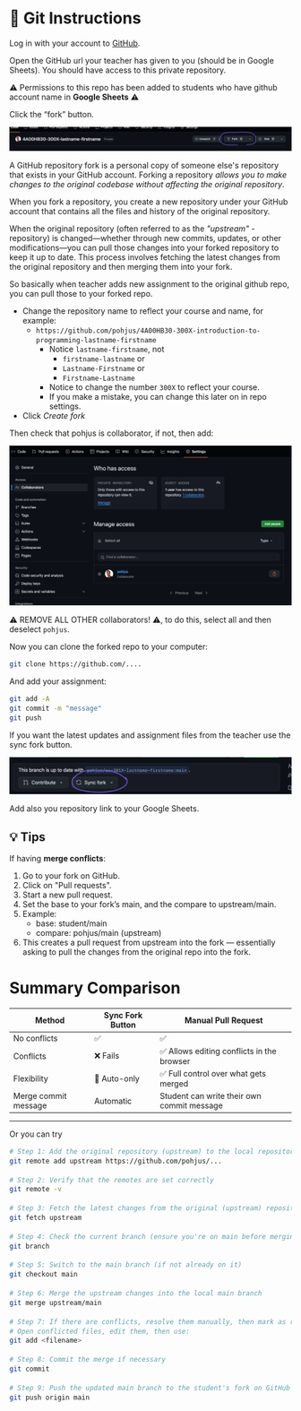 # 📂 Git Instructions

Log in with your account to [GitHub](http://github.com).

Open the GitHub url your teacher has given to you (should be in Google Sheets). You should have access to this private repository.

⚠️ Permissions to this repo has been added to students who have github account name in **Google Sheets** ⚠️

Click the “fork” button.

![](images/fork.png)

A GitHub repository fork is a personal copy of someone else's repository that exists in your GitHub account. Forking a repository _allows you to make changes to the original codebase without affecting the original repository_.

When you fork a repository, you create a new repository under your GitHub account that contains all the files and history of the original repository.

When the original repository (often referred to as the _"upstream"_ -repository) is changed—whether through new commits, updates, or other modifications—you can pull those changes into your forked repository to keep it up to date. This process involves fetching the latest changes from the original repository and then merging them into your fork.

So basically when teacher adds new assignment to the original github repo, you can pull those to your forked repo.

- Change the repository name to reflect your course and name, for example:
  - `https://github.com/pohjus/4A00HB30-300X-introduction-to-programming-lastname-firstname`
    - Notice `lastname-firstname`, not
      - `firstname-lastname` or
      - `Lastname-Firstname` or
      - `Firstname-Lastname`
    - Notice to change the number `300X` to reflect your course.
    - If you make a mistake, you can change this later on in repo settings.
- Click _Create fork_

Then check that pohjus is collaborator, if not, then add:

![](images/collaborator.png)

⚠️ REMOVE ALL OTHER collaborators! ⚠️, to do this, select all and then deselect `pohjus`.

Now you can clone the forked repo to your computer:

```sh
git clone https://github.com/....
```

And add your assignment:

```sh
git add -A
git commit -m "message"
git push
```

If you want the latest updates and assignment files from the teacher use the sync fork button.

![](images/sync-fork.png)

Add also you repository link to your Google Sheets.

## 💡 Tips

If having **merge conflicts**:

1. Go to your fork on GitHub.
2. Click on "Pull requests".
3. Start a new pull request.
4. Set the base to your fork’s main, and the compare to upstream/main.
5. Example:
   - base: student/main
   - compare: pohjus/main (upstream)
6. This creates a pull request from upstream into the fork — essentially asking to pull the changes from the original repo into the fork.

# Summary Comparison

| Method               | Sync Fork Button | Manual Pull Request                        |
| -------------------- | ---------------- | ------------------------------------------ |
| No conflicts         | ✅               | ✅                                         |
| Conflicts            | ❌ Fails         | ✅ Allows editing conflicts in the browser |
| Flexibility          | 🚫 Auto-only     | ✅ Full control over what gets merged      |
| Merge commit message | Automatic        | Student can write their own commit message |

---

Or you can try

```sh
# Step 1: Add the original repository (upstream) to the local repository (only needed once)
git remote add upstream https://github.com/pohjus/...

# Step 2: Verify that the remotes are set correctly
git remote -v

# Step 3: Fetch the latest changes from the original (upstream) repository
git fetch upstream

# Step 4: Check the current branch (ensure you're on main before merging)
git branch

# Step 5: Switch to the main branch (if not already on it)
git checkout main

# Step 6: Merge the upstream changes into the local main branch
git merge upstream/main

# Step 7: If there are conflicts, resolve them manually, then mark as resolved
# Open conflicted files, edit them, then use:
git add <filename>

# Step 8: Commit the merge if necessary
git commit

# Step 9: Push the updated main branch to the student's fork on GitHub
git push origin main
```
